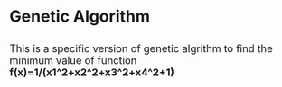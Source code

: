 # Genetic Algorithm
##
<font size="4">This is a specific version of genetic algrithm to find the minimum value of function **f(x)=1/(x1^2+x2^2+x3^2+x4^2+1)**</font><br /> 

